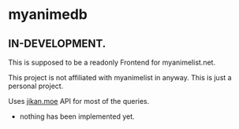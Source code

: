 # myanimedb

## IN-DEVELOPMENT.

This is supposed to be a readonly Frontend for myanimelist.net. 

This project is not affiliated with myanimelist in anyway. This is just a personal project.

Uses [jikan.moe](https://jikan.moe) API for most of the queries.

* nothing has been implemented yet.
